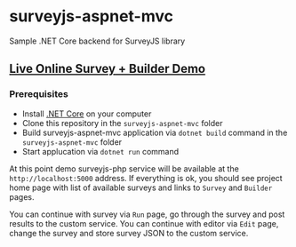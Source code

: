 # surveyjs-aspnet-mvc
Sample .NET Core backend for SurveyJS library


## [Live Online Survey + Builder Demo](https://surveyjs-aspnet-mvc.azurewebsites.net/)


### Prerequisites
- Install [.NET Core](https://www.microsoft.com/net/download/core) on your computer
- Clone this repository in the `surveyjs-aspnet-mvc` folder
- Build surveyjs-aspnet-mvc application via `dotnet build` command in the `surveyjs-aspnet-mvc` folder
- Start applucation via `dotnet run` command

At this point demo surveyjs-php service will be available at the `http://localhost:5000` address.
If everything is ok, you should see project home page with list of available surveys and links to `Survey` and `Builder` pages.

You can continue with survey via `Run` page, go through the survey and post results to the custom service.
You can continue with editor via `Edit` page, change the survey and store survey JSON to the custom service.
